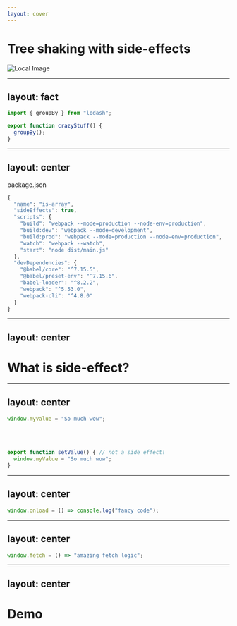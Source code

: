 ```yaml
---
layout: cover
---
```


# Tree shaking with side-effects

![Local Image](/tree.png)

<!-- 
You can imagine your application as a tree. The source code and libraries you actually use represent the green, living leaves of the tree. 

Dead code represents the brown, dead leaves of the tree that are consumed by autumn. In order to get rid of the dead leaves, you have to shake the tree, causing them to fall. 

* Dead code elimation - decrease size of your app
-->

---
layout: fact
---

```js {monaco}
import { groupBy } from "lodash";

export function crazyStuff() {
  groupBy();
}
```

<!--
tree shaking goes well with es2015 modules
commonjs modules doesn't work with tree shaking
-->

---
layout: center
---

package.json

```js {3}
{
  "name": "is-array",
  "sideEffects": true,
  "scripts": {
    "build": "webpack --mode=production --node-env=production",
    "build:dev": "webpack --mode=development",
    "build:prod": "webpack --mode=production --node-env=production",
    "watch": "webpack --watch",
    "start": "node dist/main.js"
  },
  "devDependencies": {
    "@babel/core": "^7.15.5",
    "@babel/preset-env": "^7.15.6",
    "babel-loader": "^8.2.2",
    "webpack": "^5.53.0",
    "webpack-cli": "^4.8.0"
  }
}
```

<!-- 
* Side effects - specify that module doesn't contain side effects to further optimize tree shaking
* Hint to the webpack compiler to specify which module is pure (doesn't contain side-effects) so webpack can safely prune code that is unused.
* When side effects are not set, then webpack uses other techniques to detect which code can be safely removed but this is not as efficient as explicitly specyfing sideEffects.
* Not only mark your whole package free from side-effects, you cam mark invidividual files or even functions.
* So what let's set sideEffects to false in every package.json and voila we are set. Unfurtently it's not so easy. You must know if the code is really free from side-effects, otherwise this can cause unexpected behaviour, that can affect logic of your app.
-->

---
layout: center
---

# What is side-effect?

<!--
In general something that performs externally visible behaviour when the module is loaded

Types of side effects:
* mutating global objects (window)
* event handlers
* pollyfils as they are usually affecting global scope and usually not provide an export
-->

---
layout: center
---

```js
window.myValue = "So much wow";
```

<br/>
<br/>

```js
export function setValue() { // not a side effect!
  window.myValue = "So much wow"; 
}
```

<!--
Example - external state
-->

---
layout: center
---

```js
window.onload = () => console.log("fancy code");
```

<!--
Example - event handler
-->

---
layout: center
---

```js
window.fetch = () => "amazing fetch logic";
```

<!--
Example - window.fetch pollyfil
-->

---
layout: center
---

# Demo

<!--
* If your library doesn’t include side effects, set sideEffects: false in its package.json.
* If your library does include side effects, you can still enable as much tree-shaking as possible. List the files with side effects explicitly, or use inverse globs to list the paths that don’t have side effects.

Example:
* how sideEffects affects bundle size (tree shaking lodash)
* how sideEffects can affect logic of your app
-->
